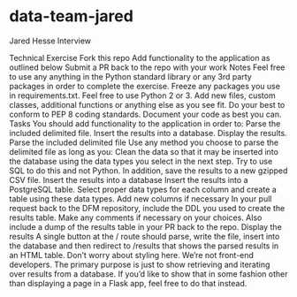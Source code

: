 # data-team-jared
Jared Hesse Interview

Technical Exercise
Fork this repo
Add functionality to the application as outlined below
Submit a PR back to the repo with your work
Notes
Feel free to use any anything in the Python standard library or any 3rd party packages in order to complete the exercise. 
Freeze any packages you use in requirements.txt.
Feel free to use Python 2 or 3.
Add new files, custom classes, additional functions or anything else as you see fit. 
Do your best to conform to PEP 8 coding standards.
Document your code as best you can.
Tasks
You should add functionality to the application in order to:
Parse the included delimited file.
Insert the results into a database.
Display the results.
Parse the included delimited file
Use any method you choose to parse the delimited file as long as you:
Clean the data so that it may be inserted into the database using the data types you select in the next step.
Try to use SQL to do this and not Python. 
In addition, save the results to a new gzipped CSV file.
Insert the results into a database
Insert the results into a PostgreSQL table.
Select proper data types for each column and create a table using these data types.
Add new columns if necessary
In your pull request back to the DFM repository, include the DDL you used to create the results table.
Make any comments if necessary on your choices.
Also include a dump of the results table in your PR back to the repo.
Display the results
A single button at the / route should parse, write the file, insert into the database and then redirect to /results that shows the parsed results in an HTML table.
Don’t worry about styling here. We’re not front-end developers.
The primary purpose is just to show retrieving and iterating over results from a database. If you’d like to show that in some fashion other than displaying a page in a Flask app, feel free to do that instead.

